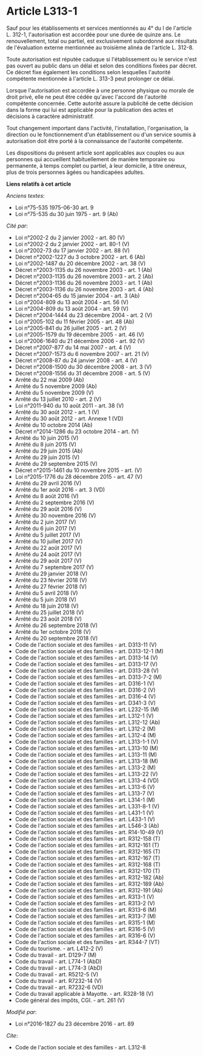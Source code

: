 # Article L313-1

Sauf pour les établissements et services mentionnés au 4° du I de l'article L. 312-1, l'autorisation est accordée pour une
durée de quinze ans. Le renouvellement, total ou partiel, est exclusivement subordonné aux résultats de l'évaluation externe
mentionnée au troisième alinéa de l'article L. 312-8. 

Toute autorisation est réputée caduque si l'établissement ou le service  n'est pas ouvert au public dans un délai et selon
des conditions fixées  par décret. Ce décret fixe également les conditions selon lesquelles  l'autorité compétente mentionnée
à l'article L. 313-3 peut prolonger ce  délai.

Lorsque l'autorisation est accordée à une personne physique ou morale de droit privé, elle ne peut être cédée qu'avec
l'accord de l'autorité compétente concernée. Cette autorité assure la publicité de cette décision dans la forme qui lui est
applicable pour la publication des actes et décisions à caractère administratif. 

Tout changement important dans l'activité, l'installation, l'organisation, la direction ou le fonctionnement d'un
établissement ou d'un service soumis à autorisation doit être porté à la connaissance de l'autorité compétente. 

Les dispositions du présent article sont applicables aux couples ou aux personnes qui accueillent habituellement de manière
temporaire ou permanente, à temps complet ou partiel, à leur domicile, à titre onéreux, plus de trois personnes âgées ou
handicapées adultes.

**Liens relatifs à cet article**

_Anciens textes_:

  - Loi n°75-535 1975-06-30 art. 9
  - Loi n°75-535 du 30 juin 1975 - art. 9 (Ab)

_Cité par_:

  - Loi n°2002-2 du 2 janvier 2002 - art. 80 (V)
  - Loi n°2002-2 du 2 janvier 2002 - art. 80-1 (V)
  - Loi n°2002-73 du 17 janvier 2002 - art. 88 (V)
  - Décret n°2002-1227 du 3 octobre 2002 - art. 6 (Ab)
  - Loi n°2002-1487 du 20 décembre 2002 - art. 38 (V)
  - Décret n°2003-1135 du 26 novembre 2003 - art. 1 (Ab)
  - Décret n°2003-1135 du 26 novembre 2003 - art. 2 (Ab)
  - Décret n°2003-1136 du 26 novembre 2003 - art. 1 (Ab)
  - Décret n°2003-1136 du 26 novembre 2003 - art. 4 (Ab)
  - Décret n°2004-65 du 15 janvier 2004 - art. 3 (Ab)
  - Loi n°2004-809 du 13 août 2004 - art. 56 (V)
  - Loi n°2004-809 du 13 août 2004 - art. 59 (V)
  - Décret n°2004-1444 du 23 décembre 2004 - art. 2 (V)
  - Loi n°2005-102 du 11 février 2005 - art. 48 (Ab)
  - Loi n°2005-841 du 26 juillet 2005 - art. 2 (V)
  - Loi n°2005-1579 du 19 décembre 2005 - art. 46 (V)
  - Loi n°2006-1640 du 21 décembre 2006 - art. 92 (V)
  - Décret n°2007-877 du 14 mai 2007 - art. 4 (V)
  - Décret n°2007-1573 du 6 novembre 2007 - art. 21 (V)
  - Décret n°2008-87 du 24 janvier 2008 - art. 4 (V)
  - Décret n°2008-1500 du 30 décembre 2008 - art. 3 (V)
  - Décret n°2008-1556 du 31 décembre 2008 - art. 5 (V)
  - Arrêté du 22 mai 2009 (Ab)
  - Arrêté du 5 novembre 2009 (Ab)
  - Arrêté du 5 novembre 2009 (V)
  - Arrêté du 13 juillet 2010 - art. 2 (V)
  - Loi n°2011-940 du 10 août 2011 - art. 38 (V)
  - Arrêté du 30 août 2012 - art. 1 (V)
  - Arrêté du 30 août 2012 - art. Annexe 1 (VD)
  - Arrêté du 10 octobre 2014 (Ab)
  - Décret n°2014-1286 du 23 octobre 2014 - art. (V)
  - Arrêté du 10 juin 2015 (V)
  - Arrêté du 8 juin 2015 (V)
  - Arrêté du 29 juin 2015 (Ab)
  - Arrêté du 29 juin 2015 (V)
  - Arrêté du 29 septembre 2015 (V)
  - Décret n°2015-1461 du 10 novembre 2015 - art. (V)
  - Loi n°2015-1776 du 28 décembre 2015 - art. 47 (V)
  - Arrêté du 29 avril 2016 (V)
  - Arrêté du 1er août 2016 - art. 3 (VD)
  - Arrêté du 8 août 2016 (V)
  - Arrêté du 2 septembre 2016 (V)
  - Arrêté du 29 août 2016 (V)
  - Arrêté du 30 novembre 2016 (V)
  - Arrêté du 2 juin 2017 (V)
  - Arrêté du 6 juin 2017 (V)
  - Arrêté du 5 juillet 2017 (V)
  - Arrêté du 10 juillet 2017 (V)
  - Arrêté du 22 août 2017 (V)
  - Arrêté du 24 août 2017 (V)
  - Arrêté du 29 août 2017 (V)
  - Arrêté du 7 septembre 2017 (V)
  - Arrêté du 29 janvier 2018 (V)
  - Arrêté du 23 février 2018 (V)
  - Arrêté du 27 février 2018 (V)
  - Arrêté du 5 avril 2018 (V)
  - Arrêté du 5 juin 2018 (V)
  - Arrêté du 18 juin 2018 (V)
  - Arrêté du 25 juillet 2018 (V)
  - Arrêté du 23 août 2018 (V)
  - Arrêté du 26 septembre 2018 (V)
  - Arrêté du 1er octobre 2018 (V)
  - Arrêté du 20 septembre 2018 (V)
  - Code de l'action sociale et des familles - art. D313-11 (V)
  - Code de l'action sociale et des familles - art. D313-12-1 (M)
  - Code de l'action sociale et des familles - art. D313-14 (V)
  - Code de l'action sociale et des familles - art. D313-17 (V)
  - Code de l'action sociale et des familles - art. D313-28 (V)
  - Code de l'action sociale et des familles - art. D313-7-2 (M)
  - Code de l'action sociale et des familles - art. D316-1 (V)
  - Code de l'action sociale et des familles - art. D316-2 (V)
  - Code de l'action sociale et des familles - art. D316-4 (V)
  - Code de l'action sociale et des familles - art. D341-3 (V)
  - Code de l'action sociale et des familles - art. L232-15 (M)
  - Code de l'action sociale et des familles - art. L312-1 (V)
  - Code de l'action sociale et des familles - art. L312-12 (Ab)
  - Code de l'action sociale et des familles - art. L312-2 (M)
  - Code de l'action sociale et des familles - art. L312-4 (M)
  - Code de l'action sociale et des familles - art. L313-1-1 (V)
  - Code de l'action sociale et des familles - art. L313-10 (M)
  - Code de l'action sociale et des familles - art. L313-11 (M)
  - Code de l'action sociale et des familles - art. L313-18 (M)
  - Code de l'action sociale et des familles - art. L313-2 (M)
  - Code de l'action sociale et des familles - art. L313-22 (V)
  - Code de l'action sociale et des familles - art. L313-4 (VD)
  - Code de l'action sociale et des familles - art. L313-6 (V)
  - Code de l'action sociale et des familles - art. L313-7 (V)
  - Code de l'action sociale et des familles - art. L314-1 (M)
  - Code de l'action sociale et des familles - art. L331-8-1 (V)
  - Code de l'action sociale et des familles - art. L431-1 (V)
  - Code de l'action sociale et des familles - art. L433-1 (V)
  - Code de l'action sociale et des familles - art. L546-3 (Ab)
  - Code de l'action sociale et des familles - art. R14-10-49 (V)
  - Code de l'action sociale et des familles - art. R312-158 (T)
  - Code de l'action sociale et des familles - art. R312-161 (T)
  - Code de l'action sociale et des familles - art. R312-165 (T)
  - Code de l'action sociale et des familles - art. R312-167 (T)
  - Code de l'action sociale et des familles - art. R312-168 (T)
  - Code de l'action sociale et des familles - art. R312-170 (T)
  - Code de l'action sociale et des familles - art. R312-182 (Ab)
  - Code de l'action sociale et des familles - art. R312-189 (Ab)
  - Code de l'action sociale et des familles - art. R312-191 (Ab)
  - Code de l'action sociale et des familles - art. R313-1 (V)
  - Code de l'action sociale et des familles - art. R313-2 (V)
  - Code de l'action sociale et des familles - art. R313-6 (M)
  - Code de l'action sociale et des familles - art. R313-7 (M)
  - Code de l'action sociale et des familles - art. R315-1 (M)
  - Code de l'action sociale et des familles - art. R316-5 (V)
  - Code de l'action sociale et des familles - art. R316-6 (V)
  - Code de l'action sociale et des familles - art. R344-7 (VT)
  - Code du tourisme. - art. L412-2 (V)
  - Code du travail - art. D129-7 (M)
  - Code du travail - art. L774-1 (AbD)
  - Code du travail - art. L774-3 (AbD)
  - Code du travail - art. R5212-5 (V)
  - Code du travail - art. R7232-14 (V)
  - Code du travail - art. R7232-6 (VD)
  - Code du travail applicable à Mayotte. - art. R328-18 (V)
  - Code général des impôts, CGI. - art. 261 (V)

_Modifié par_:

  - Loi n°2016-1827 du 23 décembre 2016 - art. 89

_Cite_:

  - Code de l'action sociale et des familles - art. L312-8
